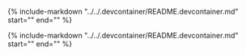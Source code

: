 <!-- markdownlint-disable MD041 -->

<!-- Include the content of ../../.devcontainer/README.devcontainer.md -->
{%
    include-markdown "../../.devcontainer/README.devcontainer.md"
        start="<!--docs-ref-readme-devcontainer-1-start-->"
        end="<!--docs-ref-readme-devcontainer-1-end-->"
%}

<!-- Include the content of ../../.devcontainer/README.devcontainer.md -->
{%
    include-markdown "../../.devcontainer/README.devcontainer.md"
        start="<!--docs-ref-readme-devcontainer-2-start-->"
        end="<!--docs-ref-readme-devcontainer-2-end-->"
%}
